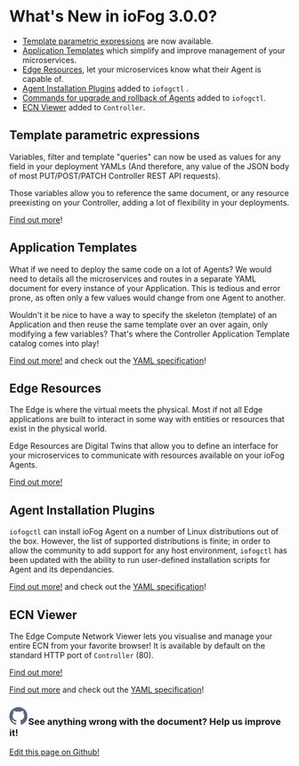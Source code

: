 # What's New in ioFog 3.0.0?

- [Template parametric expressions](../ioFog_3.0/reference-iofogctl/reference-template-engine) are now available.
- [Application Templates](../ioFog_3.0/applications/application-templates) which simplify and improve management of your microservices.
- [Edge Resources](../ioFog_3.0/agent-management/edge-resources), let your microservices know what their Agent is capable of.
- [Agent Installation Plugins](../ioFog_3.0/platform-deployment/setup-your-agents) added to `iofogctl` .
- [Commands for upgrade and rollback of Agents](../ioFog_3.0/agent-management/upgrade-rollback) added to `iofogctl`.
- [ECN Viewer](../ioFog_3.0/reference-controller/ecn-viewer) added to `Controller`.

## Template parametric expressions

Variables, filter and template "queries" can now be used as values for any field in your deployment YAMLs (And therefore, any value of the JSON body of most PUT/POST/PATCH Controller REST API requests).

Those variables allow you to reference the same document, or any resource preexisting on your Controller, adding a lot of flexibility in your deployments.

[Find out more](../ioFog_3.0/reference-iofogctl/reference-template-engine)!

## Application Templates

What if we need to deploy the same code on a lot of Agents? We would need to details all the microservices and routes in a separate YAML document for every instance of your Application. This is tedious and error prone, as often only a few values would change from one Agent to another.

Wouldn't it be nice to have a way to specify the skeleton (template) of an Application and then reuse the same template over an over again, only modifying a few variables? That's where the Controller Application Template catalog comes into play!

[Find out more!](../ioFog_3.0/applications/application-templates) and check out the [YAML specification](../ioFog_3.0/reference-iofogctl/reference-application-template)!

## Edge Resources

The Edge is where the virtual meets the physical. Most if not all Edge applications are built to interact in some way with entities or resources that exist in the physical world.

Edge Resources are Digital Twins that allow you to define an interface for your microservices to communicate with resources available on your ioFog Agents.

[Find out more!](../ioFog_3.0/agent-management/edge-resources)

## Agent Installation Plugins

`iofogctl` can install ioFog Agent on a number of Linux distributions out of the box. However, the list of supported distributions is finite; in order to allow the community to add support for any host environment, `iofogctl` has been updated with the ability to run user-defined installation scripts for Agent and its dependancies.

[Find out more!](../ioFog_3.0/platform-deployment/setup-your-agents) and check out the [YAML specification](../ioFog_3.0/reference-iofogctl/reference-agent)!

## ECN Viewer

The Edge Compute Network Viewer lets you visualise and manage your entire ECN from your favorite browser!
It is available by default on the standard HTTP port of `Controller` (80).

[Find out more!](../ioFog_3.0/reference-controller/ecn-viewer)

[Find out more](../ioFog_3.0/platform-deployment/setup-your-agents.html) and check out the [YAML specification](../ioFog_3.0/reference-iofogctl/reference-agent)!

<aside class="notifications contribute">
  <h3><img src="/images/icos/ico-github.svg" alt="">See anything wrong with the document? Help us improve it!</h3>
  <a href="https://github.com/eclipse-iofog/iofog.org/edit/develop/content/docs/3.0/getting-started/whats-new.md"
    target="_blank">
    <p>Edit this page on Github!</p>
  </a>
</aside>
